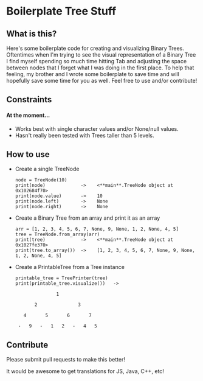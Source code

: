 # Boilerplate Tree Stuff

## What is this?

Here's some boilerplate code for creating and visualizing Binary Trees. Oftentimes when I'm trying to see the visual representation of a Binary Tree I find myself spending so much time hitting Tab and adjusting the space between nodes that I forget what I was doing in the first place. To help that feeling, my brother and I wrote some boilerplate to save time and will hopefully save some time for you as well. Feel free to use and/or contribute!

## Constraints

#### At the moment...

- Works best with single character values and/or None/null values.
- Hasn't really been tested with Trees taller than 5 levels.

## How to use

- Create a single TreeNode

  ```
  node = TreeNode(10)
  print(node)             ->    <**main**.TreeNode object at 0x102684f70>
  print(node.value)       ->    10
  print(node.left)        ->    None
  print(node.right)       ->    None
  ```

- Create a Binary Tree from an array and print it as an array

  ```
  arr = [1, 2, 3, 4, 5, 6, 7, None, 9, None, 1, 2, None, 4, 5]
  tree = TreeNode.from_array(arr)
  print(tree)             ->    <**main**.TreeNode object at 0x1027fe370>
  print(tree.to_array())  ->    [1, 2, 3, 4, 5, 6, 7, None, 9, None, 1, 2, None, 4, 5]
  ```

- Create a PrintableTree from a Tree instance

  ```
  printable_tree = TreePrinter(tree)
  print(printable_tree.visualize())   ->

                 1

         2               3

     4       5       6       7

   -   9   -   1   2   -   4   5
  ```

## Contribute

Please submit pull requests to make this better!

It would be awesome to get translations for JS, Java, C++, etc!
